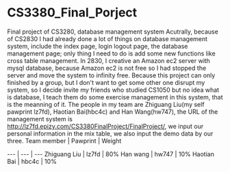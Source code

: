 # CS3380_Final_Porject
Final project of CS3280, database management system
Acutrally, because of CS2830 I had already done a lot of things on database management system, include the index page, login logout page,
the database management page; only thing I need to do is add some new functions like cross table management. In 2830, I creative an
Amazon ec2 server with mysql database, because Amazon ec2 is not free so I had stopped the server and move the system to infinity free.
Because this project can only finished by a group, but I don't want to get some other one disrupt my system, so I decide invite my friends
who studied CS1050 but no idea what is database, I teach them do some exercise management in this system, that is the meanning of it.
The people in my team are Zhiguang Liu(my self pawprint lz7fd), Haotian Bai(hbc4c) and Han Wang(hw747), the URL of the management system
is http://lz7fd.epizy.com/CS3380FinalProject/FinalProject/, we input our personal information in the mix table, we also input the demo 
data by our three.
Team member | Pawprint | Weight

--- | --- | ---
Zhiguang Liu | lz7fd | 80%
Han wang | hw747 | 10%
Haotian Bai | hbc4c | 10%
